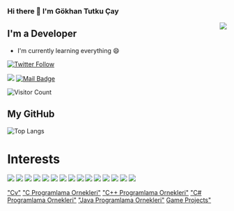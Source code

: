 ### Hi there 👋 I'm Gökhan Tutku Çay
<img align='right' src="https://github-readme-stats.vercel.app/api?username=gkhanC&show_icons=true&theme=radical">

## I'm a Developer 
- I'm currently learning everything 😄

[![Twitter Follow](https://img.shields.io/twitter/follow/gkhn_dev?style=social)](https://twitter.com/gkhn_dev)

[![](https://img.shields.io/badge/linkedin-%230077B5.svg?&style=for-the-badge&logo=linkedin&logoColor=white)](https://www.linkedin.com/in/gkhantutkucay/)
[![Mail Badge](https://img.shields.io/badge/caygkhan@gmail.com-c14438?style=for-the-badge&logo=Gmail&logoColor=white&link=mailto:caygkhan@gmail.com)](mailto:caygkhan@gmail.com)

![Visitor Count](https://profile-counter.glitch.me/gkhanC/count.svg)

## My GitHub
![Top Langs](https://github-readme-stats.vercel.app/api/top-langs/?username=gkhanC&hide=TeX&layout=compact)

# Interests
[![](https://img.shields.io/badge/C-fb8532?style=for-the-badge&logo=C)]()
[![](https://img.shields.io/badge/csharp-fb8532?style=for-the-badge&logo=C#)]()
[![](https://img.shields.io/badge/java-fb8532?style=for-the-badge&logo=java)]()
[![](https://img.shields.io/badge/JavaScript-fb8532?style=for-the-badge&logo=JavaScript)]()
[![](https://img.shields.io/badge/python-fb8532?style=for-the-badge&logo=python)]()
[![](https://img.shields.io/badge/DotNet-fb8532?style=for-the-badge&logo=.Net)]()
[![](https://img.shields.io/badge/SpringFramework-fb8532?style=for-the-badge&logo=spring)]()
[![](https://img.shields.io/badge/pandas-fb8532?style=for-the-badge&logo=pandas)]()
[![](https://img.shields.io/badge/Django-fb8532?style=for-the-badge&logo=Django)]()
[![](https://img.shields.io/badge/react-fb8532?style=for-the-badge&logo=react)]()
[![](https://img.shields.io/badge/node.js-fb8532?style=for-the-badge&logo=node.js)]()
[![](https://img.shields.io/badge/Unity3D-fb8532?style=for-the-badge&logo=unity)]()
[![](https://img.shields.io/badge/AndroidStudio-fb8532?style=for-the-badge&logo=android)]()
[![](https://img.shields.io/badge/Linux-fb8532?style=for-the-badge&logo=linux)]()
[![](https://img.shields.io/badge/Ubuntu-fb8532?style=for-the-badge&logo=ubuntu)]()


["Cv"](https://github.com/gkhanC/gkhanC/blob/master/Gokhan-Cay-CV.pdf)
["C Programlama Ornekleri"](https://github.com/gkhanC/ProgramlamaOrnekleri/tree/master/C)
["C++ Programlama Ornekleri"](https://github.com/gkhanC/ProgramlamaOrnekleri/tree/master/Cpp)
["C# Programlama Ornekleri"](https://github.com/gkhanC/ProgramlamaOrnekleri/tree/master/C%23)
["Java Programlama Ornekleri"](https://github.com/gkhanC/ProgramlamaOrnekleri/tree/master/Java)
[Game Projects"](https://github.com/gkhanC/GameProjects)


<!--
**gkhanC/gkhanC** is a ✨ _special_ ✨ repository because its `README.md` (this file) appears on your GitHub profile.

Here are some ideas to get you started:

- 🔭 I’m currently working on ...
- 🌱 I’m currently learning ...
- 👯 I’m looking to collaborate on ...
- 🤔 I’m looking for help with ...
- 💬 Ask me about ...
- 📫 How to reach me: ...
- 😄 Pronouns: ...
- ⚡ Fun fact: ...
-->
